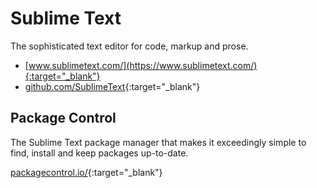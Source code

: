 # Sublime Text

The sophisticated text editor for code, markup and prose.

- [www.sublimetext.com/](https://www.sublimetext.com/){:target="_blank"}
- [github.com/SublimeText](https://github.com/SublimeText){:target="_blank"}

## Package Control

The Sublime Text package manager that makes it exceedingly simple to find, install and keep packages up-to-date.

[packagecontrol.io/](https://packagecontrol.io/){:target="_blank"}
